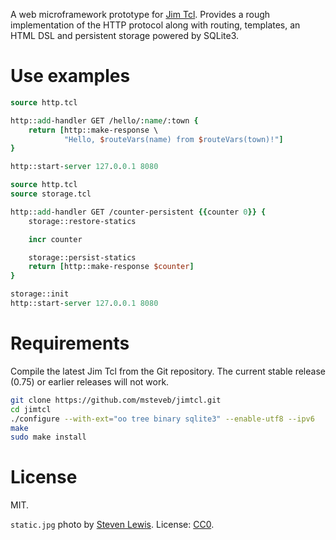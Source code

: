 A web microframework prototype for [Jim Tcl](http://jim.tcl.tk/). Provides a
rough implementation of the HTTP protocol along with routing, templates, an HTML
DSL and persistent storage powered by SQLite3.

# Use examples
```Tcl
source http.tcl

http::add-handler GET /hello/:name/:town {
    return [http::make-response \
            "Hello, $routeVars(name) from $routeVars(town)!"]
}

http::start-server 127.0.0.1 8080
```

```Tcl
source http.tcl
source storage.tcl

http::add-handler GET /counter-persistent {{counter 0}} {
    storage::restore-statics

    incr counter

    storage::persist-statics
    return [http::make-response $counter]
}

storage::init
http::start-server 127.0.0.1 8080
```

# Requirements

Compile the latest Jim Tcl from the Git repository. The current stable release
(0.75) or earlier releases will not work.

```sh
git clone https://github.com/msteveb/jimtcl.git
cd jimtcl
./configure --with-ext="oo tree binary sqlite3" --enable-utf8 --ipv6
make
sudo make install
```

# License

MIT.

`static.jpg` photo by [Steven Lewis](http://notsteve.com/). License:
[CC0](https://creativecommons.org/publicdomain/zero/1.0/).
